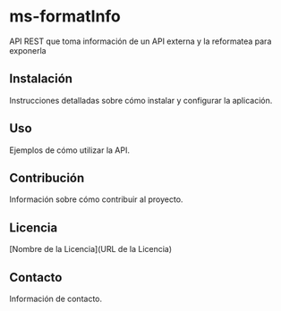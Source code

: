 # ms-formatInfo
API REST que toma información de un API externa y la reformatea para exponerla

## Instalación

Instrucciones detalladas sobre cómo instalar y configurar la aplicación.

## Uso

Ejemplos de cómo utilizar la API.

## Contribución

Información sobre cómo contribuir al proyecto.

## Licencia

[Nombre de la Licencia](URL de la Licencia)

## Contacto

Información de contacto.
